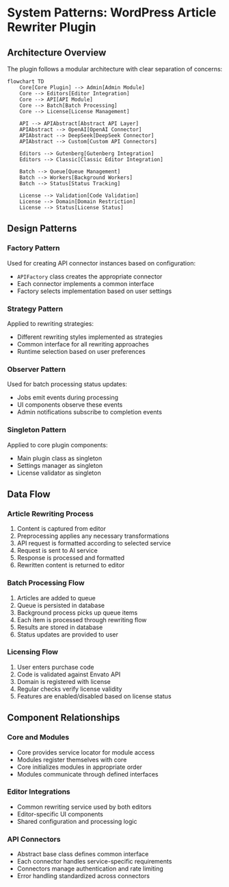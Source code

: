 # System Patterns: WordPress Article Rewriter Plugin

## Architecture Overview

The plugin follows a modular architecture with clear separation of concerns:

```mermaid
flowchart TD
    Core[Core Plugin] --> Admin[Admin Module]
    Core --> Editors[Editor Integration]
    Core --> API[API Module]
    Core --> Batch[Batch Processing]
    Core --> License[License Management]
    
    API --> APIAbstract[Abstract API Layer]
    APIAbstract --> OpenAI[OpenAI Connector]
    APIAbstract --> DeepSeek[DeepSeek Connector]
    APIAbstract --> Custom[Custom API Connectors]
    
    Editors --> Gutenberg[Gutenberg Integration]
    Editors --> Classic[Classic Editor Integration]
    
    Batch --> Queue[Queue Management]
    Batch --> Workers[Background Workers]
    Batch --> Status[Status Tracking]
    
    License --> Validation[Code Validation]
    License --> Domain[Domain Restriction]
    License --> Status[License Status]
```

## Design Patterns

### Factory Pattern
Used for creating API connector instances based on configuration:
- `APIFactory` class creates the appropriate connector
- Each connector implements a common interface
- Factory selects implementation based on user settings

### Strategy Pattern
Applied to rewriting strategies:
- Different rewriting styles implemented as strategies
- Common interface for all rewriting approaches
- Runtime selection based on user preferences

### Observer Pattern
Used for batch processing status updates:
- Jobs emit events during processing
- UI components observe these events
- Admin notifications subscribe to completion events

### Singleton Pattern
Applied to core plugin components:
- Main plugin class as singleton
- Settings manager as singleton
- License validator as singleton

## Data Flow

### Article Rewriting Process
1. Content is captured from editor
2. Preprocessing applies any necessary transformations
3. API request is formatted according to selected service
4. Request is sent to AI service
5. Response is processed and formatted
6. Rewritten content is returned to editor

### Batch Processing Flow
1. Articles are added to queue
2. Queue is persisted in database
3. Background process picks up queue items
4. Each item is processed through rewriting flow
5. Results are stored in database
6. Status updates are provided to user

### Licensing Flow
1. User enters purchase code
2. Code is validated against Envato API
3. Domain is registered with license
4. Regular checks verify license validity
5. Features are enabled/disabled based on license status

## Component Relationships

### Core and Modules
- Core provides service locator for module access
- Modules register themselves with core
- Core initializes modules in appropriate order
- Modules communicate through defined interfaces

### Editor Integrations
- Common rewriting service used by both editors
- Editor-specific UI components
- Shared configuration and processing logic

### API Connectors
- Abstract base class defines common interface
- Each connector handles service-specific requirements
- Connectors manage authentication and rate limiting
- Error handling standardized across connectors
